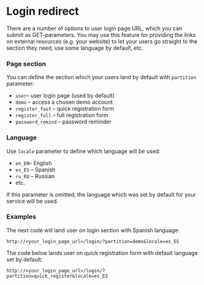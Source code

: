 # Login redirect

There are a number of options to user login page URL, which you can submit as GET-parameters.
You may use this feature for providing the links on external resources (e.g. your website) 
to let your users go straight to the section they need, use some language by default, etc.

### Page section

You can define the section which your users land by default with `partition` parameter:

*   `user`– user login page (used by default)
*   `demo` – access a chosen demo account
*   `register_fast` – quick registration form
*   `register_full` – full registration form
*   `password_remind` – password reminder

### Language

Use `locale` parameter to define which language will be used:

*   `en_EN`– English
*   `es_ES` – Spanish
*   `ru_RU` – Russian
*   etc.

If this parameter is omitted, the language which was set by default for your service will be used.

### Examples

The next code will land user on login section with Spanish language:

    http://<your_login_page_url>/login/?partition=demo&locale=es_ES

The code below lands user on quick registration form with default language set by default:

    http://<your_login_page_url>/login/?partition=quick_register&locale=es_ES
